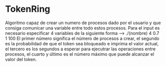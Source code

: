 # TokenRing
Algoritmo capaz de crear un numero de procesos dado por el usuario y que consiga comunicar una variable entre todo estos procesos.
Para el input es necesario especificar 4 variables de la siguiente forma
--> ./(nombre) 4 0.7 1 100 
El primer número significa el número de procesos a crear, el segundo es la probabilidad de que el token sea bloqueado e imprima el valor actual, el tercero es los segundos a esperar para ejecutrar las operaciones entre procesos, el cuarto y último es el número máximo que puede alcanzar el valor del token.
